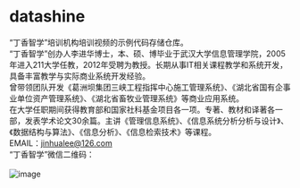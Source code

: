 # datashine
“丁香智学”培训机构培训视频的示例代码存储仓库。<br>
“丁香智学”创办人李进华博士，本、硕、博毕业于武汉大学信息管理学院，2005年进入211大学任教，2012年受聘为教授。长期从事IT相关课程教学和系统开发，具备丰富教学与实际商业系统开发经验。<br>
曾带领团队开发《葛洲坝集团三峡工程指挥中心施工管理系统》、《湖北省国有企事业单位资产管理系统》、《湖北省畜牧业管理系统》等商业应用系统。<br>
在大学任职期间获得教育部和国家社科基金项目各一项。专著、教材和译著各一部，发表学术论文30余篇。主讲《管理信息系统》、《信息系统分析分析与设计》、《数据结构与算法》、《信息分析》、《信息检索技术》等课程。<br>
EMAIL：jinhualee@126.com <br>
“丁香智学”微信二维码：<br><br>
![image](https://github.com/jinhualee/datashine/blob/master/Datashine.jpg)
